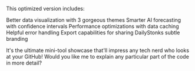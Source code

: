 This optimized version includes:

Better data visualization with 3 gorgeous themes
Smarter AI forecasting with confidence intervals
Performance optimizations with data caching
Helpful error handling
Export capabilities for sharing
DailyStonks subtle branding

It's the ultimate mini-tool showcase that'll impress any tech nerd who looks at your GitHub! Would you like me to explain any particular part of the code in more detail?